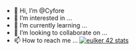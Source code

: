 - 👋 Hi, I’m @Cyfore
- 👀 I’m interested in ...
- 🌱 I’m currently learning ...
- 💞️ I’m looking to collaborate on ...
- 📫 How to reach me ...
[![eulker 42 stats](https://badge42.herokuapp.com/api/stats/eulker?privacyEmail=true)](https://github.com/JaeSeoKim/badge42.git)
<!---
Cyfore/Cyfore is a ✨ special ✨ repository because its `README.md` (this file) appears on your GitHub profile.
You can click the Preview link to take a look at your changes.
--->

